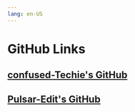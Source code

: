 ```yaml
---
lang: en-US
---
```


# GitHub Links

## [confused-Techie's GitHub](https://github.com/confused-Techie)

## [Pulsar-Edit's GitHub](https://github.com/pulsar-edit)
